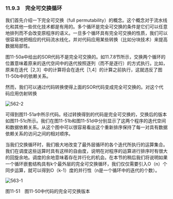 ### 11.9.3　完全可交换循环

我们首先介绍一下完全可交换（full permutability）的概念。这个概念对于流水线化和其他一些优化技术都是有用的。多个循环是完全可交换的条件是它们可以任意地排列而不会改变原程序的语义。一旦多个循环具有完全可交换的性质，我们可以很容易地把相应的代码流水线化，并对代码应用某些转换（比如分块技术）来提高数据局部性。

图11-50a中给出的SOR代码不是完全可交换的。如11.7.8节所示，交换两个循环的位置意味着原来的迭代空间中的迭代按照逐列（而不是逐行）的方式执行。比如，原来在迭代［2,3］中的计算将会在迭代［1,4］的计算之前执行，这就违反了图11-50b中的依赖关系。

然而，我们可以通过代码转换使得上面的SOR代码变成完全可交换的。对这个代码应用仿射转换

![562-2](../Images/image05002.jpeg)

可得到图11-51a中所示代码。经过转换得到的代码是完全可交换的，交换后的版本如图11-51c所示。我们在图11-51b和图11-51d中分别显示了这两个程序的迭代空间和数据依赖关系。从这个图中可以很容易看出这个重新排序保持了每一对具有数据依赖关系的访问之间的相对顺序。

当我们交换循环时，我们极大地改变了最外层循环的各个迭代所执行的运算集合。我们在调度这些运算时具有这样的自由度，说明在对程序的运算进行排序时有很大的回旋余地。调度的余地意味着存在并行化的机会。在本节的稍后我们将说明如果一个循环嵌套结构具有k个最外层的完全可交换循环，我们仅仅需要引入O（n）个同步运算，就可以得到O（k-1）度的并行性（n是一个循环中的迭代的个数）。

![563-1](../Images/image05003.jpeg)

图11-51　图11-50中代码的完全可交换版本